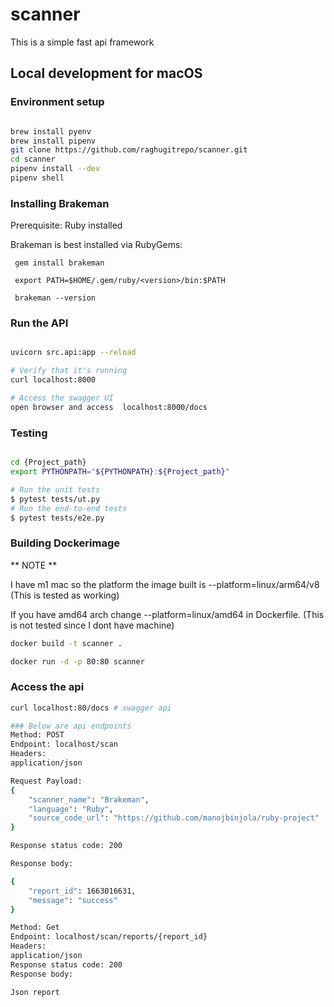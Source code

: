 # scanner

This is a simple fast api framework 

## Local development for macOS
### Environment setup
```bash

brew install pyenv
brew install pipenv
git clone https://github.com/raghugitrepo/scanner.git
cd scanner
pipenv install --dev
pipenv shell
```

### Installing Brakeman 
Prerequisite: Ruby installed 

Brakeman is best installed via RubyGems:
```
 gem install brakeman
 
 export PATH=$HOME/.gem/ruby/<version>/bin:$PATH   
 
 brakeman --version 
```
### Run the API
```bash

uvicorn src.api:app --reload

# Verify that it's running
curl localhost:8000

# Access the swagger UI
open browser and access  localhost:8000/docs
```

### Testing



```bash

cd {Project_path}
export PYTHONPATH="${PYTHONPATH}:${Project_path}"

# Run the unit tests
$ pytest tests/ut.py
# Run the end-to-end tests
$ pytest tests/e2e.py
```

### Building Dockerimage

** NOTE **


I have m1 mac so the platform the image built is  --platform=linux/arm64/v8 (This is tested as working)

If you have amd64 arch change  --platform=linux/amd64 in Dockerfile. (This is not tested since I dont have machine)

```bash
docker build -t scanner . 

docker run -d -p 80:80 scanner
```
### Access the api
```bash 
curl localhost:80/docs # swagger api 

### Below are api endpoints 
Method: POST
Endpoint: localhost/scan
Headers: 
application/json

Request Payload: 
{
    "scanner_name": "Brakeman",
    "language": "Ruby",
    "source_code_url": "https://github.com/manojbinjola/ruby-project"
}

Response status code: 200

Response body: 

{
    "report_id": 1663016631,
    "message": "success"
}

Method: Get
Endpoint: localhost/scan/reports/{report_id}
Headers: 
application/json
Response status code: 200
Response body: 

Json report
